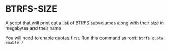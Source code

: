 # BTRFS-SIZE
A script that will print out a list of BTRFS subvolumes along with their size in megabytes and their name

You will need to enable quotas first. Run this command as root: `btrfs quota enable /`
